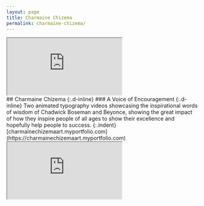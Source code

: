 ```yaml
---
layout: page
title: Charmaine Chizema
permalink: charmaine-chizema/
---
```

<div class="ratio ratio-1x1 mb-3">
  <iframe title="A Voice of Encouragement" class="embed-responsive-item" src="https://player.vimeo.com/video/553687467" allow="autoplay; fullscreen" allowfullscreen></iframe>  
</div>
## Charmaine Chizema
{:.d-inline}
### A Voice of Encouragement
{:.d-inline}
Two animated typography videos showcasing the inspirational words of wisdom of Chadwick Boseman and Beyonce, showing the great impact of how they inspire people of all ages to show their excellence and hopefully help people to success.
{:.indent}
[charmainechizemaart.myportfolio.com](https://charmainechizemaart.myportfolio.com)
<div class="ratio ratio-1x1">
  <iframe class="embed-responsive-item" src="https://player.vimeo.com/video/553687502" allow="autoplay; fullscreen" allowfullscreen></iframe>  
</div>
